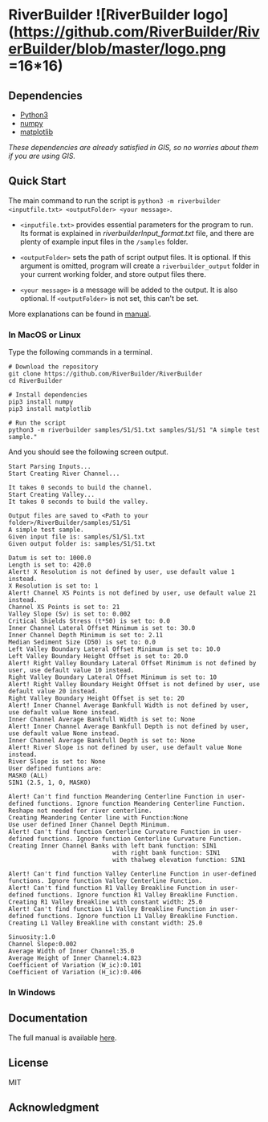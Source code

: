# RiverBuilder ![RiverBuilder logo](https://github.com/RiverBuilder/RiverBuilder/blob/master/logo.png =16*16)

## Dependencies

* [Python3](https://www.python.org/downloads/)
* [numpy](https://numpy.org/devdocs/user/quickstart.html)
* [matplotlib](https://matplotlib.org)

*These dependencies are already satisfied in GIS, so no worries about them if you are using GIS.*

## Quick Start

The main command to run the script is `python3 -m riverbuilder <inputfile.txt> <outputFolder> <your message>`. 

* `<inputfile.txt>` provides essential parameters for the program to run. Its format is explained in *riverbuilderInput_format.txt* file, and there are plenty of example input files in the `/samples` folder.

* `<outputFolder>` sets the path of script output files. It is optional. If this argument is omitted, program will create a `riverbuilder_output` folder in your current working folder, and store output files there.

* `<your message>` is a message will be added to the output. It is also optional. If `<outputFolder>` is not set, this can't be set.

More explanations can be found in [manual](https://github.com/RiverBuilder/RiverBuilder/blob/master/RiverBuilder_User_Manual_1.0.0_FINAL.pdf).

### In MacOS or Linux

Type the following commands in a terminal.

```
# Download the repository
git clone https://github.com/RiverBuilder/RiverBuilder
cd RiverBuilder

# Install dependencies
pip3 install numpy
pip3 install matplotlib

# Run the script
python3 -m riverbuilder samples/S1/S1.txt samples/S1/S1 "A simple test sample."
```

And you should see the following screen output.

```
Start Parsing Inputs...
Start Creating River Channel...

It takes 0 seconds to build the channel.
Start Creating Valley...
It takes 0 seconds to build the valley.

Output files are saved to <Path to your folder>/RiverBuilder/samples/S1/S1
A simple test sample.
Given input file is: samples/S1/S1.txt
Given output folder is: samples/S1/S1.txt

Datum is set to: 1000.0
Length is set to: 420.0
Alert! X Resolution is not defined by user, use default value 1 instead.
X Resolution is set to: 1
Alert! Channel XS Points is not defined by user, use default value 21 instead.
Channel XS Points is set to: 21
Valley Slope (Sv) is set to: 0.002
Critical Shields Stress (t*50) is set to: 0.0
Inner Channel Lateral Offset Minimum is set to: 30.0
Inner Channel Depth Minimum is set to: 2.11
Median Sediment Size (D50) is set to: 0.0
Left Valley Boundary Lateral Offset Minimum is set to: 10.0
Left Valley Boundary Height Offset is set to: 20.0
Alert! Right Valley Boundary Lateral Offset Minimum is not defined by user, use default value 10 instead.
Right Valley Boundary Lateral Offset Minimum is set to: 10
Alert! Right Valley Boundary Height Offset is not defined by user, use default value 20 instead.
Right Valley Boundary Height Offset is set to: 20
Alert! Inner Channel Average Bankfull Width is not defined by user, use default value None instead.
Inner Channel Average Bankfull Width is set to: None
Alert! Inner Channel Average Bankfull Depth is not defined by user, use default value None instead.
Inner Channel Average Bankfull Depth is set to: None
Alert! River Slope is not defined by user, use default value None instead.
River Slope is set to: None
User defined funtions are:
MASK0 (ALL)
SIN1 (2.5, 1, 0, MASK0)

Alert! Can't find function Meandering Centerline Function in user-defined functions. Ignore function Meandering Centerline Function.
Reshape not needed for river centerline.
Creating Meandering Center line with Function:None
Use user defined Inner Channel Depth Minimum.
Alert! Can't find function Centerline Curvature Function in user-defined functions. Ignore function Centerline Curvature Function.
Creating Inner Channel Banks with left bank function: SIN1
                             with right bank function: SIN1
                             with thalweg elevation function: SIN1

Alert! Can't find function Valley Centerline Function in user-defined functions. Ignore function Valley Centerline Function.
Alert! Can't find function R1 Valley Breakline Function in user-defined functions. Ignore function R1 Valley Breakline Function.
Creating R1 Valley Breakline with constant width: 25.0
Alert! Can't find function L1 Valley Breakline Function in user-defined functions. Ignore function L1 Valley Breakline Function.
Creating L1 Valley Breakline with constant width: 25.0

Sinuosity:1.0
Channel Slope:0.002
Average Width of Inner Channel:35.0
Average Height of Inner Channel:4.823
Coefficient of Variation (W_ic):0.101
Coefficient of Variation (H_ic):0.406
```

### In Windows

## Documentation

The full manual is available [here](https://github.com/RiverBuilder/RiverBuilder/blob/master/RiverBuilder_User_Manual_1.0.0_FINAL.pdf).

## License

MIT

## Acknowledgment
